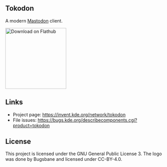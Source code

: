 ## Tokodon

A modern [Mastodon](https://joinmastodon.org/) client.

<a href='https://flathub.org/apps/details/org.kde.tokodon'><img width='190px' alt='Download on Flathub' src='https://flathub.org/assets/badges/flathub-badge-i-en.png'/></a>

## Links
* Project page: https://invent.kde.org/network/tokodon
* File issues: https://bugs.kde.org/describecomponents.cgi?product=tokodon

## License

This project is licensed under the GNU General Public License 3. The logo was done by Bugsbane and licensed under CC-BY-4.0.
